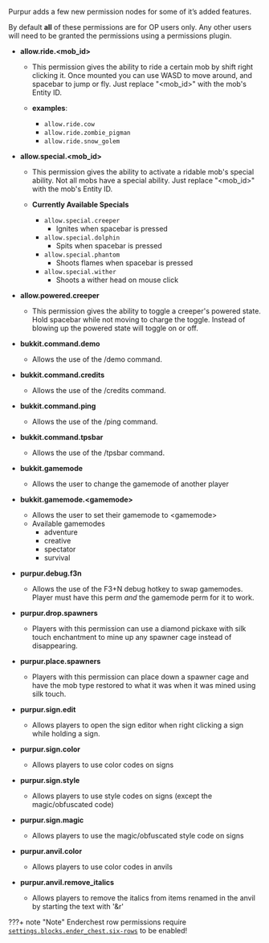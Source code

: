 Purpur adds a few new permission nodes for some of it’s added features.

By default **all** of these permissions are for OP users only. Any other users will need to be granted the permissions using a permissions plugin.

* **allow.ride.<mob_id&gt;**
    - This permission gives the ability to ride a certain mob by shift
    right clicking it. Once mounted you can use WASD to move around, and spacebar to jump or fly. Just replace "<mob_id&gt;" with the mob's Entity ID.

    - **examples**:
        - `allow.ride.cow`
        - `allow.ride.zombie_pigman`
        - `allow.ride.snow_golem`

* **allow.special.<mob_id&gt;**
    - This permission gives the ability to activate a ridable mob's
    special ability. Not all mobs have a special ability. Just replace "<mob_id&gt;" with
    the mob's Entity ID.

    - **Currently Available Specials**
        - `allow.special.creeper`
            - Ignites when spacebar is pressed
        - `allow.special.dolphin`
            - Spits when spacebar is pressed
        - `allow.special.phantom`
            - Shoots flames when spacebar is pressed
        - `allow.special.wither`
            - Shoots a wither head on mouse click

* **allow.powered.creeper**
    - This permission gives the ability to toggle a creeper's powered state.
    Hold spacebar while not moving to charge the toggle. Instead of blowing up the powered
    state will toggle on or off.

* **bukkit.command.demo**
    - Allows the use of the /demo command.

* **bukkit.command.credits**
    - Allows the use of the /credits command.

* **bukkit.command.ping**
    - Allows the use of the /ping command.

* **bukkit.command.tpsbar**
    - Allows the use of the /tpsbar command.

* **bukkit.gamemode**
    - Allows the user to change the gamemode of another player

* **bukkit.gamemode.<gamemode&gt;**
    - Allows the user to set their gamemode to <gamemode&gt;
    - Available gamemodes
        - adventure
        - creative
        - spectator
        - survival

* **purpur.debug.f3n**
    - Allows the use of the F3+N debug hotkey to swap gamemodes.
    Player must have this perm _and_ the gamemode perm for it to work.

* **purpur.drop.spawners**
    - Players with this permission can use a diamond pickaxe with silk
    touch enchantment to mine up any spawner cage instead of disappearing.

* **purpur.place.spawners**
    - Players with this permission can place down a spawner cage and
    have the mob type restored to what it was when it was mined using silk touch.

* **purpur.sign.edit**
    - Allows players to open the sign editor when right clicking a sign while holding a sign.

* **purpur.sign.color**
    - Allows players to use color codes on signs

* **purpur.sign.style**
    - Allows players to use style codes on signs (except the magic/obfuscated code)

* **purpur.sign.magic**
    - Allows players to use the magic/obfuscated style code on signs

* **purpur.anvil.color**
    - Allows players to use color codes in anvils

* **purpur.anvil.remove_italics**
    - Allows players to remove the italics from items renamed in the anvil by starting the text with '&r'

???+ note "Note"
    Enderchest row permissions require [`settings.blocks.ender_chest.six-rows`](https://pl3xgaming.github.io/PurpurDocs/Configuration#ender_chest) to be enabled!
